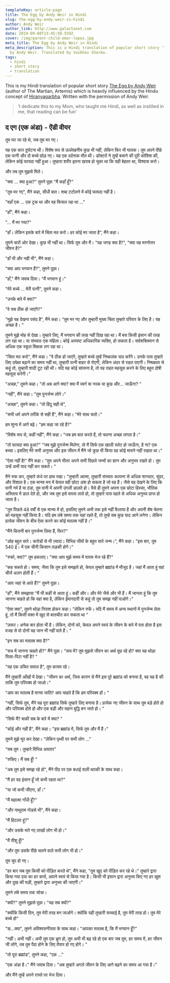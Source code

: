 ```yaml
---
templateKey: article-page
title: The Egg by Andy Weir in Hindi
slug: the-egg-by-andy-weir-in-hindi
author: Andy Weir
author_link: http://www.galactanet.com
date: 2019-09-08T13:45:50.559Z
cover: /img/parent-child-omar-lopez.jpg
meta_title: The Egg by Andy Weir in Hindi
meta_description: This is a Hindi translation of popular short story 'The Egg'
  by Andy Weir. Translated by Vaibhav Sharma.
tags:
  - hindi
  - short story
  - translation
---
```

This is my Hindi translation of popular short story [The Egg by Andy Weir](http://www.galactanet.com/oneoff/theegg_mod.html) (author of The Martian, Artemis) which is heavily influenced by the Hindu concept of [Hiranyagarbha](https://en.wikipedia.org/wiki/Hiranyagarbha). Written with the permission of Andy Weir.

> ’I dedicate this to my Mom, who taught me Hindi, as well as instilled in me, that reading can be fun’
>

## द एग (एक अंडा) - ऐंडी वीयर

तुम घर जा रहे थे, जब तुम मर गए।

यह एक कार दुर्घटना थी। विशेष रूप से उल्लेखनीय कुछ भी नहीं, लेकिन फिर भी घातक। तुम अपने पीछे एक पत्नी और दो बच्चे छोड़ गए। यह एक दर्दनाक मौत थी। डॉक्टरों ने तुम्हें बचाने की पूरी कोशिश की, लेकिन कोई फायदा नहीं हुआ। तुम्हारा शरीर इतना खराब हो चुका था कि यही बेहतर था, विश्वास करो।

और तब तुम मुझसे मिले।

"क्या ... क्या हुआ?" तुमने पूछा "मैं कहाँ हूँ?"

"तुम मर गए", मैंने कहा, सीधी बात। शब्द टटोलने में कोई फायदा नहीं है।

"वहाँ एक ... एक ट्रक था और वह फिसल रहा था ..."

"हाँ", मैंने कहा।

"... मैं मर गया?"

"हाँ। लेकिन इसके बारे में चिंता मत करो। हर कोई मर जाता है”, मैंने कहा।

तुमने चारों ओर देखा। कुछ भी नहीं था। सिर्फ तुम और मैं। "यह जगह क्या है?", "क्या यह मरणोत्तर जीवन है?"

"हाँ भी और नही भी", मैंने कहा।

"क्या आप भगवान हैं?", तुमने पूछा।

"हाँ," मैंने जवाब दिया। "मैं भगवान हूं।"

"मेरे बच्चे ... मेरी पत्नी", तुमने कहा।

"उनके बारे में क्या?"

"वे सब ठीक हो जाएंगे?"

"मुझे यह देखना पसंद है", मैंने कहा। “तुम मर गए और तुम्हारी मुख्य चिंता तुम्हारे परिवार के लिए है। यह अच्छा है। ”

तुमने मुझे मोह से देखा। तुम्हारे लिए, मैं भगवान की तरह नहीं दिख रहा था। मैं बस किसी इंसान की तरह लग रहा था। या संभवतः एक महिला। कोई अस्पष्ट अधिकारिक व्यक्ति, हो सकता है। सर्वशक्तिमान से अधिक एक स्कूल शिक्षक लग रहा था।

"चिंता मत करो", मैंने कहा। "वे ठीक हो जाएंगे, तुम्हारे बच्चे तुम्हें निष्कलंक याद करेंगे। उनके पास तुम्हारे लिए उपेक्षा बढ़ाने का समय नहीं था, तुम्हारी पत्नी बाहर से रोएगी, लेकिन अंदर से राहत पाएगी। निष्पक्षता से कहूं तो, तुम्हारी शादी टूट रही थी। यदि यह कोई सांत्वना है, तो वह राहत महसूस करने के लिए बहुत दोषी महसूस करेगी।"

"अच्छा," तुमने कहा। "तो अब आगे क्या? क्या मैं स्वर्ग या नरक या कुछ और... जाऊँगा? ”

"नहीं", मैंने कहा। "तुम पुनर्जन्म लोगे।"

"अच्छा", तुमने कहा। "तो हिंदू सही थे",

"सभी धर्म अपने तरीके से सही हैं", मैंने कहा। "मेरे साथ चलो।"

हम शून्य में आगे बढ़े। "हम कहा जा रहे है?"

"विशेष रूप से, कहीं नहीं", मैंने कहा। "जब हम बात करते हैं, तो चलना अच्छा लगता है।"

"तो फायदा क्या हुआ?" "जब मुझे पुनर्जन्म मिलेगा, तो मैं सिर्फ एक खाली स्लेट हो जाऊँगा, है ना? एक बच्चा। इसलिए मेरे सभी अनुभव और इस जीवन में मैंने जो कुछ भी किया वह कोई मायने नहीं रखता था।"

"ऐसा नहीं है!" मैंने कहा। “तुम अपने भीतर अपने सभी पिछले जन्मों का ज्ञान और अनुभव रखते हो। तुम उन्हें अभी याद नहीं कर सकते। ”

मैने रुक कर, तुम्हारे कंधे पर हाथ रखा। "तुम्हारी आत्मा, तुम्हारी संभवतः कल्पना से अधिक शानदार, सुंदर, और विशाल है। एक मानव मन में केवल वही छोटा अंश हो सकता है जो वह हैं। जैसे यह देखने के लिए कि पानी गर्म है या ठंडा, तुम पानी में अपनी उंगली डालते हो। वैसे ही तुमने अपना एक छोटा हिस्सा, भौतिक अस्तित्व में डाल देते हो, और जब तुम इसे वापस लाते हो, तो तुम्हारे पास पहले से अधिक अनुभव प्राप्त हो जाता है।

"तुम पिछले 48 वर्षों से एक मानव में हो, इसलिए तुमने अभी तक इसे नहीं फैलाया है और अपनी शेष चेतना को महसूस नहीं किया है। यदि हम लंबे समय तक यहां रहते हैं, तो तुम्हें सब कुछ याद आने लगेगा। लेकिन प्रत्येक जीवन के बीच ऐसा करने का कोई मतलब नहीं है।”

"मैंने कितनी बार पुनर्जन्म लिया हैं, फिर?"

“ओह बहुत सारे। करोडों से भी ज़्यादा। विभिन्न जीवों के बहुत सारे जन्म।”, मैंने कहा। "इस बार, तुम 540 ई। में एक चीनी किसान लड़की होगे।"

"रुको, क्या?" तुम हकलाए। "क्या आप मुझे समय में वापस भेज रहे हैं?"

“कह सकते हो। समय, जैसा कि तुम इसे समझते हो, केवल तुम्हारे ब्रह्मांड में मौजूद है। जहां मैं आता हूं वहां चीजें अलग होती हैं। ”

"आप जहां से आते हैं?" तुमने पूछा।

"हाँ", मैंने समझाया "मैं भी कहीं से आता हूं। कहीं और। और मेरे जैसे और भी हैं। मैं जानता हूं कि तुम जानना चाहते हो कि वहां क्या है, लेकिन ईमानदारी से कहूं तो तुम समझ नहीं पाओगे।”

"ऐसा क्या", तुमने थोड़ा निराश होकर कहा। "लेकिन रुकें। यदि मैं समय में अन्य स्थानों में पुनर्जन्म लेता हूं, तो मैं किसी वक्त में खुद से बातचीत कर सकता था ”

"ज़रूर। अनेक बार होता भी है। लेकिन, दोनों को, केवल अपने स्वयं के जीवन के बारे में पता होता है इस वजह से वो दोनों  यह जान भी नहीं पाते हैं। "

"इन सब का मतलब क्या है?"

"सच में जानना चाहते हो?" मैंने पूछा। "सच में? तुम मुझसे जीवन का अर्थ पूछ रहे हो? क्या यह थोड़ा घिसा-पिटा नहीं है? ”

"यह एक उचित सवाल है", तुम कायम रहे।

मैंने तुम्हारी आँखों में देखा। "जीवन का अर्थ, जिस कारण से मैंने इस पूरे ब्रह्मांड को बनाया है, वह यह है की ताकि तुम परिपक्व हो जाओ।"

“आप का मतलब है मानव जाति? आप चाहते हैं कि हम परिपक्व हों। ”

"नहीं, सिर्फ तुम, मैंने यह पूरा ब्रह्मांड सिर्फ तुम्हारे लिए बनाया है। प्रत्येक नए जीवन के साथ तुम बड़े होते हो और परिपक्व होते हो और एक बड़ी और महान बुद्धि बन जाते हो। "

"सिर्फ मैं? बाकी सब के बारे में क्या? ”

"कोई और नहीं है", मैंने कहा। "इस ब्रह्मांड में, सिर्फ तुम और मैं हैं।"

तुमने मुझे घूर कर देखा। "लेकिन पृथ्वी पर सभी लोग ..."

“सब तुम। तुम्हारे विभिन्न अवतार”

"रुकिए। मैं सब हूँ! "

"अब तुम इसे समझ रहे हो", मैंने पीठ पर एक बधाई वाली थपकी के साथ कहा।

"मैं हर वह इंसान हूँ जो कभी रहता था?"

"या जो कभी जीएगा, हाँ।"

"मैं महात्मा गाँधी हूँ?"

"और नाथूराम गोडसे भी", मैंने कहा।

"मैं हिटलर हूं?"

"और उसके मारे गए लाखों लोग भी हो।"

"मैं यीशु हूँ!"

"और तुम उसके पीछे चलने वाले सभी लोग भी हो।"

तुम चुप हो गए।

"हर बार जब तुम किसी को पीड़ित करते थे", मैंने कहा, "तुम खुद को पीड़ित कर रहे थे।" तुम्हारे द्वारा किया गया दया का हर कार्य, आपने स्वयं से किया गया है। किसी भी इंसान द्वारा अनुभव किए गए हर खुश और दुख की घड़ी, तुम्हारे द्वारा अनुभव की जाएगी।”

तुमने लंबे समय तक सोचा।

"क्यों?" तुमने मुझसे पूछा। "यह सब क्यों?"

"क्योंकि किसी दिन, तुम मेरी तरह बन जाओगे। क्योंकि यही तुम्हारी सच्चाई है, तुम मेरी तरह हो। तुम मेरे बच्चे हो"

"क्...क्या", तुमने अविश्वसनीयता के साथ कहा। "आपका मतलब है, कि मैं भगवान हूँ?"

"नहीं। अभी नहीं। अभी तुम एक भ्रूण हो, तुम अभी भी बढ़ रहे हो एक बार जब तुम, हर समय में, हर जीवन जी लोगे, तब तुम पैदा होने के लिए तैयार हो गए होगे। ”

"तो पूरा ब्रह्मांड", तुमने कहा, "एक ..."

"एक अंडा है।" मैंने जवाब दिया। "अब तुम्हारे अगले जीवन के लिए आगे बढ़ने का समय आ गया है।"

और मैंने तुम्हें अपने रास्ते पर भेज दिया।
